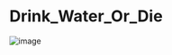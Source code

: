 # Drink_Water_Or_Die
![image](https://github.com/MarkDommmm/Drink_Water_Or_Die/assets/126791864/f60b0a34-f620-415e-937a-fed5fc847817)

